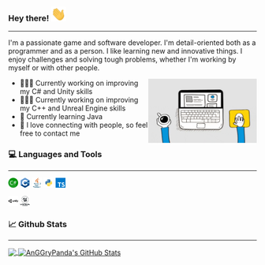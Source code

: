 <!-- Greeting -->

### Hey there! <img src="https://raw.githubusercontent.com/anggrypanda/anggrypanda/main/wave.gif" width="30px">

---

<!-- About -->
I'm a passionate game and software developer. I'm detail-oriented both as a programmer and as a person. I like learning new and innovative things. I enjoy challenges and solving tough problems, whether I'm working by myself or with other people.

<img align = "right" src="https://raw.githubusercontent.com/anggrypanda/anggrypanda/main/coffee.gif" width="220px" height="130px">

- 👨🏽‍💻 Currently working on improving my C# and Unity skills
- 👨🏽‍💻 Currently working on improving my C++ and Unreal Engine skills
- 🌱 Currently learning Java
- 👯 I love connecting with people, so feel free to contact me

### 💻 Languages and Tools  

  ---

<code><img height="20" src="https://raw.githubusercontent.com/github/explore/80688e429a7d4ef2fca1e82350fe8e3517d3494d/topics/csharp/csharp.png"></code>
<code><img height="20" src="https://raw.githubusercontent.com/github/explore/80688e429a7d4ef2fca1e82350fe8e3517d3494d/topics/cpp/cpp.png"></code>
<code><img height="20" src="https://raw.githubusercontent.com/github/explore/80688e429a7d4ef2fca1e82350fe8e3517d3494d/topics/java/java.png"></code>
<code><img height="20" src="https://raw.githubusercontent.com/github/explore/80688e429a7d4ef2fca1e82350fe8e3517d3494d/topics/python/python.png"></code>
<code><img height="20" src="https://raw.githubusercontent.com/github/explore/80688e429a7d4ef2fca1e82350fe8e3517d3494d/topics/typescript/typescript.png"></code>

<code><img height="20" src="https://raw.githubusercontent.com/github/explore/80688e429a7d4ef2fca1e82350fe8e3517d3494d/topics/unity/unity.png"></code>
<code><img height="20" src="https://raw.githubusercontent.com/github/explore/80688e429a7d4ef2fca1e82350fe8e3517d3494d/topics/unreal-engine/unreal-engine.png"></code>



### 📈 Github Stats

  ---

<a href="https://github.com/anggrypanda/anggrypanda">
  <img align="center" src="https://github-readme-stats.vercel.app/api/top-langs/?username=AnGGryPanda&hide=html&bg_color=0f1117&title_color=9CDAF1&text_color=4078c0&icon_color=0e6b7f" />
</a><a href="https://github.com/anggrypanda/anggrypanda">  
  <img align="center" src="https://github-readme-stats.vercel.app/api?username=AnGGryPanda&show_icons=true&show_owner=true&line_height=27&count_private=true&include_all_commits=true&title_color=9CDAF1&text_color=4078c0&icon_color=ca3c38&bg_color=0f1117" alt="AnGGryPanda's GitHub Stats" />
</a>
